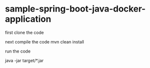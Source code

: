 # sample-spring-boot-java-docker-application

first clone the code

next compile the code
mvn clean install

run the code

java -jar target/*.jar
